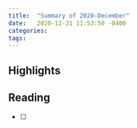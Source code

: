 ```yaml
---
title:  "Summary of 2020-December"
date:   2020-12-31 11:53:50 -0400
categories:
tags:
---
```

## Highlights

## Reading
- [ ]

